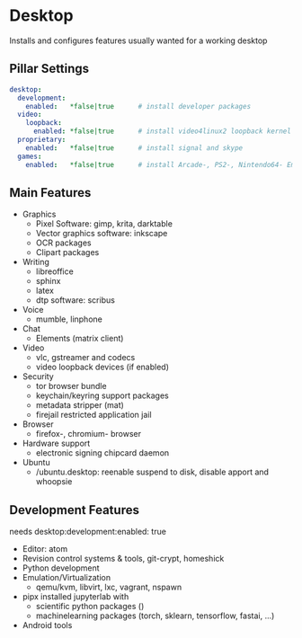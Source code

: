 # Desktop

Installs and configures features usually wanted for a working desktop

## Pillar Settings

```yaml
desktop:
  development:
    enabled:   *false|true      # install developer packages
  video:
    loopback:
      enabled: *false|true      # install video4linux2 loopback kernel modules
  proprietary:
    enabled:   *false|true      # install signal and skype
  games:
    enabled:   *false|true      # install Arcade-, PS2-, Nintendo64- Emulator
```

## Main Features

+ Graphics
    + Pixel Software: gimp, krita, darktable
    + Vector graphics software: inkscape
    + OCR packages
    + Clipart packages
+ Writing
    + libreoffice
    + sphinx
    + latex
    + dtp software: scribus
+ Voice
    + mumble, linphone
+ Chat
    + Elements (matrix client)
+ Video
    + vlc, gstreamer and codecs
    + video loopback devices (if enabled)
+ Security
    + tor browser bundle
    + keychain/keyring support packages
    + metadata stripper (mat)
    + firejail restricted application jail
+ Browser
    + firefox-, chromium- browser
+ Hardware support
    + electronic signing chipcard daemon
+ Ubuntu
    + /ubuntu.desktop: reenable suspend to disk, disable apport and whoopsie

## Development Features

needs desktop:development:enabled: true

+ Editor: atom
+ Revision control systems & tools, git-crypt, homeshick
+ Python development
+ Emulation/Virtualization
  + qemu/kvm, libvirt, lxc, vagrant, nspawn
+ pipx installed jupyterlab with
  + scientific python packages ()
  + machinelearning packages (torch, sklearn, tensorflow, fastai, ...)
+ Android tools

